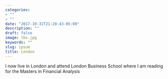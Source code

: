 ```yaml
---
categories:
- ""
- ""
date: "2017-10-31T21:28:43-05:00"
description: ""
draft: false
image: lbs.jpg
keywords: ""
slug: ipsum
title: London
---
```


I  now live in London and attend London Business School where I am reading for the Masters in Financial Analysis
